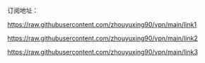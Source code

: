 订阅地址：

https://raw.githubusercontent.com/zhouyuxing90/vpn/main/link1

https://raw.githubusercontent.com/zhouyuxing90/vpn/main/link2

https://raw.githubusercontent.com/zhouyuxing90/vpn/main/link3

